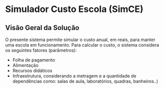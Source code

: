 
# Simulador Custo Escola (SimCE)

## Visão Geral da Solução

O presente sistema permite simular o custo anual, em reais, para manter uma escola em funcionamento.
Para calcular o custo, o sistema considera os seguintes fatores (parâmetros):

- Folha de pagamento
- Alimentação
- Recursos didáticos
- Infraestrutura, considerando a metragem e a quantidade de dependências como: salas de aula, laboratórios, quadras, banheiros..)



